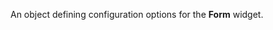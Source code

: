 
<!--shortDescription-->
An object defining configuration options for the **Form** widget.
<!--/shortDescription-->

<!--fullDescription-->

<!--/fullDescription-->